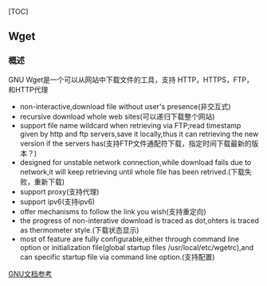 [TOC]

## Wget 

### 概述

GNU Wget是一个可以从网站中下载文件的工具，支持 HTTP，HTTPS，FTP，和HTTP代理

- non-interactive,download file without user's presence(非交互式)
- recursive download whole web sites(可以递归下载整个网站) 
- support file name wildcard when retrieving via FTP;read timestamp given by http and ftp servers,save it locally,thus it can retrieving the new version if the servers has(支持FTP文件通配符下载，指定时间下载最新的版本？)
- designed for unstable network connection,while download fails due to network,it will keep retrieving until whole file has been retrived.(下载失败，重新下载)
- support proxy(支持代理)
- support ipv6(支持ipv6)
- offer mechanisms to follow the link you wish(支持重定向)
- the progress of non-interative download is traced as dot,ohters is traced as thermometer style.(下载状态显示)
- most of feature are fully configurable,either through command line option or initialization file(global startup files /usr/local/etc/wgetrc),and can specific startup file via command line option.(支持配置)


[GNU文档参考](https://www.gnu.org/software/wget/manual/wget.html)

